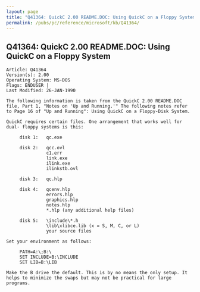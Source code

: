 ```yaml
---
layout: page
title: "Q41364: QuickC 2.00 README.DOC: Using QuickC on a Floppy System"
permalink: /pubs/pc/reference/microsoft/kb/Q41364/
---
```


## Q41364: QuickC 2.00 README.DOC: Using QuickC on a Floppy System

	Article: Q41364
	Version(s): 2.00
	Operating System: MS-DOS
	Flags: ENDUSER |
	Last Modified: 26-JAN-1990
	
	The following information is taken from the QuickC 2.00 README.DOC
	file, Part 1, "Notes on 'Up and Running.'" The following notes refer
	to Page 16 of "Up and Running": Using QuickC on a Floppy-Disk System.
	
	QuickC requires certain files. One arrangement that works well for
	dual- floppy systems is this:
	
	     disk 1:   qc.exe
	
	     disk 2:   qcc.ovl
	               c1.err
	               link.exe
	               ilink.exe
	               ilinkstb.ovl
	
	     disk 3:   qc.hlp
	
	     disk 4:   qcenv.hlp
	               errors.hlp
	               graphics.hlp
	               notes.hlp
	               *.hlp (any additional help files)
	
	     disk 5:   \include\*.h
	               \lib\xlibce.lib (x = S, M, C, or L)
	               your source files
	
	Set your environment as follows:
	
	     PATH=A:\;B:\
	     SET INCLUDE=B:\INCLUDE
	     SET LIB=B:\LIB
	
	Make the B drive the default. This is by no means the only setup. It
	helps to minimize the swaps but may not be practical for large
	programs.
